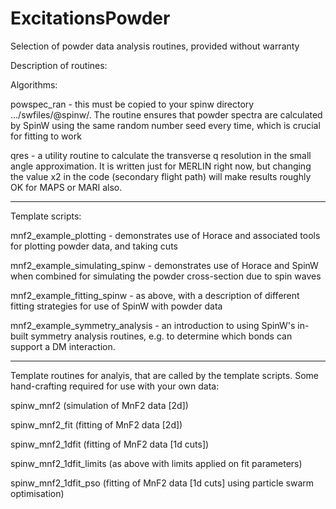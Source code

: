 # ExcitationsPowder
Selection of powder data analysis routines, provided without warranty

Description of routines:

Algorithms:

powspec_ran - <IMPORTANT> this must be copied to your spinw directory .../swfiles/@spinw/. The routine ensures that powder spectra are calculated by SpinW using the
same random number seed every time, which is crucial for fitting to work

qres - a utility routine to calculate the transverse q resolution in the small angle approximation. It is written just for MERLIN right now, but changing the value 
x2 in the code (secondary flight path) will make results roughly OK for MAPS or MARI also.

---
Template scripts:

mnf2_example_plotting - demonstrates use of Horace and associated tools for plotting powder data, and taking cuts

mnf2_example_simulating_spinw - demonstrates use of Horace and SpinW when combined for simulating the powder cross-section due to spin waves

mnf2_example_fitting_spinw - as above, with a description of different fitting strategies for use of SpinW with powder data

mnf2_example_symmetry_analysis - an introduction to using SpinW's in-built symmetry analysis routines, e.g. to determine which bonds can support a DM interaction.

---
Template routines for analyis, that are called by the template scripts. Some hand-crafting required for use with your own data:

spinw_mnf2 (simulation of MnF2 data [2d])

spinw_mnf2_fit (fitting of MnF2 data [2d])

spinw_mnf2_1dfit (fitting of MnF2 data [1d cuts])

spinw_mnf2_1dfit_limits (as above with limits applied on fit parameters)

spinw_mnf2_1dfit_pso (fitting of MnF2 data [1d cuts] using particle swarm optimisation)
